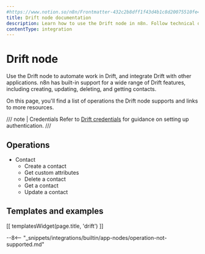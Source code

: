 ```yaml
---
#https://www.notion.so/n8n/Frontmatter-432c2b8dff1f43d4b1c8d20075510fe4
title: Drift node documentation
description: Learn how to use the Drift node in n8n. Follow technical documentation to integrate Drift node into your workflows.
contentType: integration
---
```


# Drift node

Use the Drift node to automate work in Drift, and integrate Drift with other applications. n8n has built-in support for a wide range of Drift features, including creating, updating, deleting, and getting contacts. 

On this page, you'll find a list of operations the Drift node supports and links to more resources.

/// note | Credentials
Refer to [Drift credentials](/integrations/builtin/credentials/drift/) for guidance on setting up authentication. 
///

## Operations

* Contact
    * Create a contact
    * Get custom attributes
    * Delete a contact
    * Get a contact
    * Update a contact

## Templates and examples

<!-- see https://www.notion.so/n8n/Pull-in-templates-for-the-integrations-pages-37c716837b804d30a33b47475f6e3780 -->
[[ templatesWidget(page.title, 'drift') ]]

--8<-- "_snippets/integrations/builtin/app-nodes/operation-not-supported.md"


